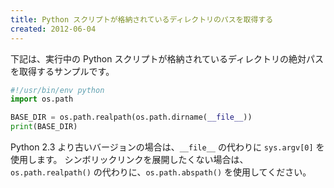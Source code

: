 ```yaml
---
title: Python スクリプトが格納されているディレクトリのパスを取得する
created: 2012-06-04
---
```


下記は、実行中の Python スクリプトが格納されているディレクトリの絶対パスを取得するサンプルです。

```python
#!/usr/bin/env python
import os.path

BASE_DIR = os.path.realpath(os.path.dirname(__file__))
print(BASE_DIR)
```

Python 2.3 より古いバージョンの場合は、`__file__` の代わりに `sys.argv[0]` を使用します。
シンボリックリンクを展開したくない場合は、`os.path.realpath()` の代わりに、`os.path.abspath()` を使用してください。

